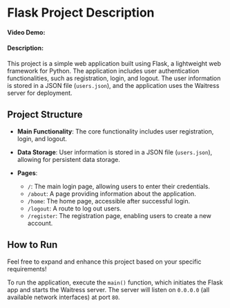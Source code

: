 # Flask Project Description
#### Video Demo:  <URL HERE>
#### Description:

This project is a simple web application built using Flask, a lightweight web framework for Python. The application includes user authentication functionalities, such as registration, login, and logout. The user information is stored in a JSON file (`users.json`), and the application uses the Waitress server for deployment.

## Project Structure

- **Main Functionality**: The core functionality includes user registration, login, and logout.

- **Data Storage**: User information is stored in a JSON file (`users.json`), allowing for persistent data storage.

- **Pages**:
  - `/`: The main login page, allowing users to enter their credentials.
  - `/about`: A page providing information about the application.
  - `/home`: The home page, accessible after successful login.
  - `/logout`: A route to log out users.
  - `/register`: The registration page, enabling users to create a new account.

## How to Run

Feel free to expand and enhance this project based on your specific requirements!

To run the application, execute the `main()` function, which initiates the Flask app and starts the Waitress server. The server will listen on `0.0.0.0` (all available network interfaces) at port `80`.


